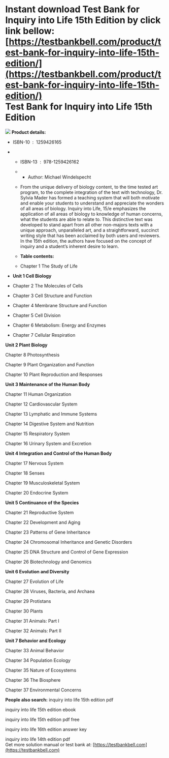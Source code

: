 Instant download **Test Bank for Inquiry into Life 15th Edition** by click link bellow:  
[https://testbankbell.com/product/test-bank-for-inquiry-into-life-15th-edition/](https://testbankbell.com/product/test-bank-for-inquiry-into-life-15th-edition/)  
Test Bank for Inquiry into Life 15th Edition
============================================


![](https://testbankbell.com/wp-content/uploads/2023/05/41TZlUMb95L._SX413_BO1204203200_.jpg)
**Product details:**
* ISBN-10 ‏ : ‎ 1259426165
* * ISBN-13 ‏ : ‎ 978-1259426162
  * * Author: Michael Windelspecht
   
  * From the unique delivery of biology content, to the time tested art program, to the complete integration of the text with technology, Dr. Sylvia Mader has formed a teaching system that will both motivate and enable your students to understand and appreciate the wonders of all areas of biology. Inquiry into Life, 15/e emphasizes the application of all areas of biology to knowledge of human concerns, what the students are able to relate to. This distinctive text was developed to stand apart from all other non-majors texts with a unique approach, unparalleled art, and a straightforward, succinct writing style that has been acclaimed by both users and reviewers. In the 15th edition, the authors have focused on the concept of inquiry and a student’s inherent desire to learn.
 
  * **Table contents:**
 
  * Chapter 1 The Study of Life
 
* **Unit 1 Cell Biology**

* Chapter 2 The Molecules of Cells

* Chapter 3 Cell Structure and Function

* Chapter 4 Membrane Structure and Function

* Chapter 5 Cell Division

* Chapter 6 Metabolism: Energy and Enzymes

* Chapter 7 Cellular Respiration

**Unit 2 Plant Biology**

Chapter 8 Photosynthesis

Chapter 9 Plant Organization and Function

Chapter 10 Plant Reproduction and Responses


**Unit 3 Maintenance of the Human Body**

Chapter 11 Human Organization

Chapter 12 Cardiovascular System

Chapter 13 Lymphatic and Immune Systems

Chapter 14 Digestive System and Nutrition

Chapter 15 Respiratory System

Chapter 16 Urinary System and Excretion


**Unit 4 Integration and Control of the Human Body**

Chapter 17 Nervous System

Chapter 18 Senses

Chapter 19 Musculoskeletal System

Chapter 20 Endocrine System


**Unit 5 Continuance of the Species**

Chapter 21 Reproductive System

Chapter 22 Development and Aging

Chapter 23 Patterns of Gene Inheritance

Chapter 24 Chromosomal Inheritance and Genetic Disorders

Chapter 25 DNA Structure and Control of Gene Expression

Chapter 26 Biotechnology and Genomics


**Unit 6 Evolution and Diversity**

Chapter 27 Evolution of Life

Chapter 28 Viruses, Bacteria, and Archaea

Chapter 29 Protistans

Chapter 30 Plants

Chapter 31 Animals: Part I

Chapter 32 Animals: Part II


**Unit 7 Behavior and Ecology**

Chapter 33 Animal Behavior

Chapter 34 Population Ecology

Chapter 35 Nature of Ecosystems

Chapter 36 The Biosphere

Chapter 37 Environmental Concerns

**People also search:**
inquiry into life 15th edition pdf

inquiry into life 15th edition ebook

inquiry into life 15th edition pdf free

inquiry into life 16th edition answer key

inquiry into life 14th edition pdf  
 Get more solution manual or test bank at: [https://testbankbell.com](https://testbankbell.com)
